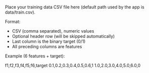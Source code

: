Place your training data CSV file here (default path used by the app is data/train.csv).

Format:
- CSV (comma separated), numeric values
- Optional header row (will be skipped automatically)
- Last column is the binary target (0/1)
- All preceding columns are features

Example (6 features + target):

f1,f2,f3,f4,f5,f6,target
0.1,0.2,0.3,0.4,0.5,0.6,1
1.0,2.0,3.0,4.0,5.0,6.0,0
